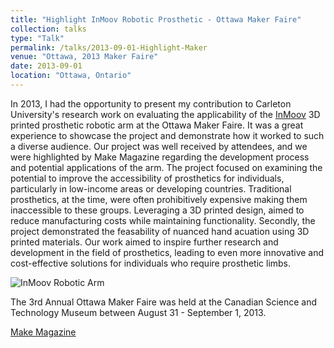 ```yaml
---
title: "Highlight InMoov Robotic Prosthetic - Ottawa Maker Faire"
collection: talks
type: "Talk"
permalink: /talks/2013-09-01-Highlight-Maker
venue: "Ottawa, 2013 Maker Faire"
date: 2013-09-01
location: "Ottawa, Ontario"
---
```


In 2013, I had the opportunity to present my contribution to Carleton University's research work on evaluating the applicability of the [InMoov](https://inmoov.fr) 3D printed prosthetic robotic arm at the Ottawa Maker Faire. It was a great experience to showcase the project and demonstrate how it worked to such a diverse audience. Our project was well received by attendees, and we were highlighted by Make Magazine regarding the development process and potential applications of the arm. The project focused on examining the potential to improve the accessibility of prosthetics for individuals, particularly in low-income areas or developing countries. Traditional prosthetics, at the time, were often prohibitively expensive making them inaccessible to these groups. Leveraging a 3D printed design, aimed to reduce manufacturing costs while maintaining functionality. Secondly, the project demonstrated the feasability of nuanced hand acuation using 3D printed materials. Our work aimed to inspire further research and development in the field of prosthetics, leading to even more innovative and cost-effective solutions for individuals who require prosthetic limbs.

![InMoov Robotic Arm](https://makezine.com/wp-content/uploads/2013/09/screen-shot-2013-09-02-at-9-09-17-am.png)

The 3rd Annual Ottawa Maker Faire was held at the Canadian Science and Technology Museum between August 31 - September 1, 2013.

[Make Magazine](https://makezine.com/article/maker-news/4000-turn-out-for-ottawa-mini-maker-faire-2013-gallery/)

